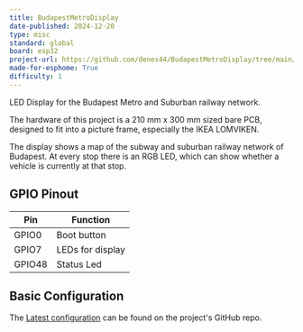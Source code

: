 ```yaml
---
title: BudapestMetroDisplay
date-published: 2024-12-20
type: misc
standard: global
board: esp32
project-url: https://github.com/denes44/BudapestMetroDisplay/tree/main/esphome
made-for-esphome: True
difficulty: 1
---
```


LED Display for the Budapest Metro and Suburban railway network.

The hardware of this project is a 210 mm x 300 mm sized bare PCB,
designed to fit into a picture frame, especially the IKEA LOMVIKEN.

The display shows a map of the subway and suburban railway network of
Budapest. At every stop there is an RGB LED, which can show whether a vehicle
is currently at that stop.

## GPIO Pinout

| Pin    | Function         |
| ------ | ---------------- |
| GPIO0  | Boot button      |
| GPIO7  | LEDs for display |
| GPIO48 | Status Led       |

## Basic Configuration

The [Latest configuration](https://github.com/denes44/BudapestMetroDisplay/tree/main/esphome)
can be found on the project's GitHub repo.
